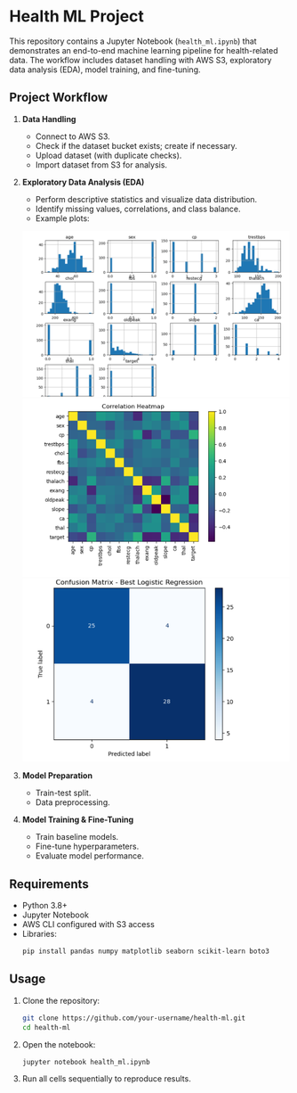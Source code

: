 # Health ML Project

This repository contains a Jupyter Notebook (`health_ml.ipynb`) that demonstrates an end-to-end machine learning pipeline for health-related data. The workflow includes dataset handling with AWS S3, exploratory data analysis (EDA), model training, and fine-tuning.

## Project Workflow

1. **Data Handling**  
   - Connect to AWS S3.
   - Check if the dataset bucket exists; create if necessary.
   - Upload dataset (with duplicate checks).
   - Import dataset from S3 for analysis.

2. **Exploratory Data Analysis (EDA)**  
   - Perform descriptive statistics and visualize data distribution.
   - Identify missing values, correlations, and class balance.
   - Example plots:

   ![EDA Plot 1](eda.png)
   ![EDA Plot 2](heatmap.png)
   ![EDA Plot 3](confusiion.png)

4. **Model Preparation**  
   - Train-test split.
   - Data preprocessing.

5. **Model Training & Fine-Tuning**  
   - Train baseline models.
   - Fine-tune hyperparameters.
   - Evaluate model performance.

## Requirements

- Python 3.8+
- Jupyter Notebook
- AWS CLI configured with S3 access
- Libraries:
  ```bash
  pip install pandas numpy matplotlib seaborn scikit-learn boto3
  ```

## Usage

1. Clone the repository:
   ```bash
   git clone https://github.com/your-username/health-ml.git
   cd health-ml
   ```

2. Open the notebook:
   ```bash
   jupyter notebook health_ml.ipynb
   ```

3. Run all cells sequentially to reproduce results.



